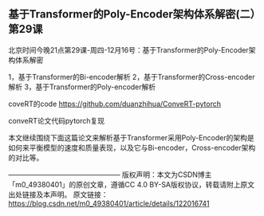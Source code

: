 
## 基于Transformer的Poly-Encoder架构体系解密(二）第29课 

北京时间今晚21点第29课-周四-12月16号：基于Transformer的Poly-Encoder架构体系解密

1，基于Transformer的Bi-encoder解析 2，基于Transformer的Cross-encoder解析 3，基于Transformer的Poly-encoder解析

coveRT的code https://github.com/duanzhihua/ConveRT-pytorch

conveRT论文代码pytorch复现


本文继续围绕下面这篇论文来解析基于Transformer采用Poly-Encoder的架构是如何来平衡模型的速度和质量表现，以及它与Bi-encoder，Cross-encoder架构的对比等。


————————————————
版权声明：本文为CSDN博主「m0_49380401」的原创文章，遵循CC 4.0 BY-SA版权协议，转载请附上原文出处链接及本声明。
原文链接：https://blog.csdn.net/m0_49380401/article/details/122016741
